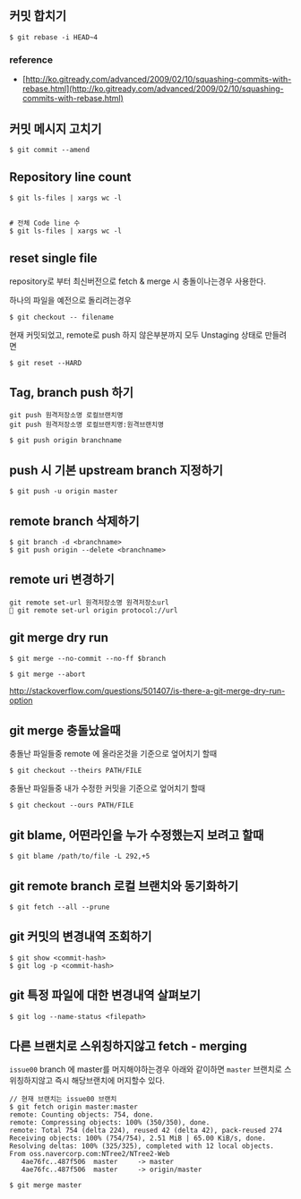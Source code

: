 ## 커밋 합치기 

	$ git rebase -i HEAD~4

### reference 
- [http://ko.gitready.com/advanced/2009/02/10/squashing-commits-with-rebase.html](http://ko.gitready.com/advanced/2009/02/10/squashing-commits-with-rebase.html)

## 커밋 메시지 고치기 

	$ git commit --amend

## Repository line count 

	$ git ls-files | xargs wc -l


	# 전체 Code line 수 
	$ git ls-files | xargs wc -l

## reset single file 

repository로 부터 최신버전으로 fetch & merge 시 충돌이나는경우 사용한다. 

하나의 파일을 예전으로 돌리려는경우 

	$ git checkout -- filename


현재 커밋되었고, remote로 push 하지 않은부분까지 모두 Unstaging 상태로 만들려면  

	$ git reset --HARD 


## Tag, branch push 하기 

	git push 원격저장소명 로컬브랜치명
	git push 원격저장소명 로컬브랜치명:원격브랜치명
	
	$ git push origin branchname

## push 시 기본 upstream branch 지정하기 

	$ git push -u origin master 

## remote branch 삭제하기

	$ git branch -d <branchname>
	$ git push origin --delete <branchname>
	
	
## remote uri 변경하기 

	git remote set-url 원격저장소명 원격저장소url 
	 git remote set-url origin protocol://url

## git merge dry run 

	$ git merge --no-commit --no-ff $branch

	$ git merge --abort


http://stackoverflow.com/questions/501407/is-there-a-git-merge-dry-run-option


## git merge 충돌났을때 

충돌난 파일들중 remote 에 올라온것을 기준으로 엎어치기 할때 

	$ git checkout --theirs PATH/FILE 

충돌난 파일들중 내가 수정한 커밋을 기준으로 엎어치기 할때 

	$ git checkout --ours PATH/FILE 

## git blame, 어떤라인을 누가 수정했는지 보려고 할때 

	$ git blame /path/to/file -L 292,+5

## git remote branch 로컬 브랜치와 동기화하기 

	$ git fetch --all --prune

## git 커밋의 변경내역 조회하기 

	$ git show <commit-hash>
	$ git log -p <commit-hash>


## git 특정 파일에 대한 변경내역 살펴보기

	$ git log --name-status <filepath>
    
## 다른 브랜치로 스위칭하지않고 fetch - merging 


`issue00` branch 에 master를 머지해야하는경우 아래와 같이하면 `master` 브랜치로 스위칭하지않고 즉시 해당브랜치에 머지할수 있다. 

```
// 현재 브랜치는 issue00 브랜치
$ git fetch origin master:master
remote: Counting objects: 754, done.
remote: Compressing objects: 100% (350/350), done.
remote: Total 754 (delta 224), reused 42 (delta 42), pack-reused 274
Receiving objects: 100% (754/754), 2.51 MiB | 65.00 KiB/s, done.
Resolving deltas: 100% (325/325), completed with 12 local objects.
From oss.navercorp.com:NTree2/NTree2-Web
   4ae76fc..487f506  master     -> master
   4ae76fc..487f506  master     -> origin/master

$ git merge master
```
